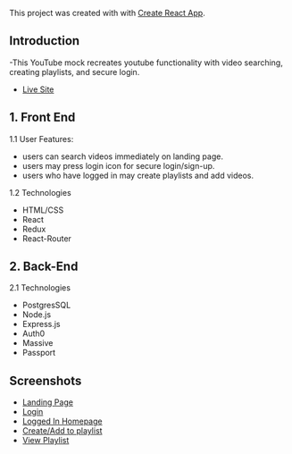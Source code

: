 This project was created with with [Create React App](https://github.com/facebookincubator/create-react-app).


## Introduction

-This YouTube mock recreates youtube functionality with video searching, creating playlists, and secure login.




- [Live Site](http://165.227.113.126:3001/)

  

## 1. Front End

1.1 User Features:

*  users can search videos immediately on landing page.
*  users may press login icon for secure login/sign-up.
*  users who have logged in may create playlists and add videos.

1.2 Technologies 

*  HTML/CSS
*  React
*  Redux
*  React-Router


## 2. Back-End

2.1 Technologies

* PostgresSQL
* Node.js 
* Express.js  
* Auth0 
* Massive
* Passport



## Screenshots

- [Landing Page](https://imgur.com/a/uni0K)
- [Login](https://imgur.com/a/tMEpR)
- [Logged In Homepage](https://imgur.com/a/GhRUJ)
- [Create/Add to playlist](https://imgur.com/a/Pypkj)
- [View Playlist](https://imgur.com/a/gZLZx)

